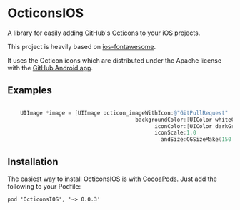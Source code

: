 OcticonsIOS
===========

A library for easily adding GitHub's [Octicons](https://github.com/blog/1106-say-hello-to-octicons) to your iOS projects.

This project is heavily based on [ios-fontawesome](https://github.com/alexdrone/ios-fontawesome).

It uses the Octicon icons which are distributed under the Apache license with the [GitHub Android app](https://github.com/github/android/).


Examples
--------

```Objective-C

	UIImage *image = [UIImage octicon_imageWithIcon:@"GitPullRequest"
                                        backgroundColor:[UIColor whiteColor]
                                              iconColor:[UIColor darkGrayColor]
                                              iconScale:1.0
                                                andSize:CGSizeMake(150.0F, 150.0F)];
```

Installation 
------------

The easiest way to install OcticonsIOS is with [CocoaPods](http://cocoapods.org). Just add the following to your Podfile:

    pod 'OcticonsIOS', '~> 0.0.3'

    
